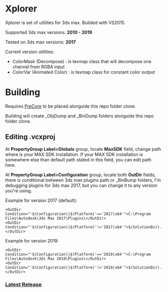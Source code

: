 # Xplorer
Xplorer is set of utilities for 3ds max.
Builded with VS2015.

Supported 3ds max versions: **2010 - 2019**

Tested on 3ds max versions: **2017**

Current version utilities:

- ColorMask (Decompose) : is texmap class that will decompose one channel from RGBA input
- ColorVar (Animated Color) : is texmap class for constant color output

# Building
Requires [PreCore](https://github.com/PredatorCZ/PreCore) to be placed alongside this repo folder clone.

Building will create _ObjDump and _BinDump folders alongside this repo folder clone.

## Editing .vcxproj
At **PropertyGroup Label=Globals** group, locate **MaxSDK** field, change path where is your MAX SDK installation.
If your MAX SDK installation is somewhere else than default path stated in this field, you can edit path here.

At **PropertyGroup Label=Configuration** group, locate both **OutDir** fields, there is conditional between 3ds max plugins path or _BinBump folders, I'm debugging plugins for 3ds max 2017, but you can change it to any version you're using.

Example for version 2017 (default):

```
<OutDir Condition="'$(Configuration)|$(Platform)'=='2017|x64'">C:\Program Files\Autodesk\3ds Max 2017\Plugins\</OutDir>
<OutDir Condition="'$(Configuration)|$(Platform)'!='2017|x64'">$(SolutionDir)..\_BinDump\$(SolutionName)_$(Platform)_$(Configuration)\</OutDir>
```

Example for version 2019:


```
<OutDir Condition="'$(Configuration)|$(Platform)'=='2019|x64'">C:\Program Files\Autodesk\3ds Max 2019\Plugins\</OutDir>
<OutDir Condition="'$(Configuration)|$(Platform)'!='2019|x64'">$(SolutionDir)..\_BinDump\$(SolutionName)_$(Platform)_$(Configuration)\</OutDir>
```
### [Latest Release](https://github.com/PredatorCZ/Xplorer/releases/)
